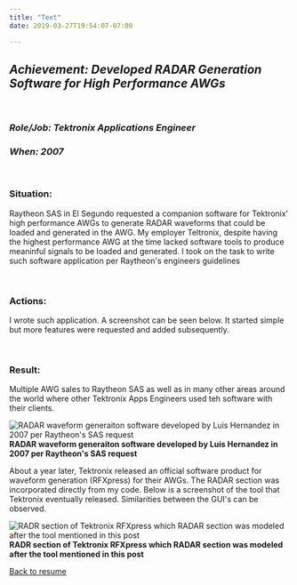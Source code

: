 ```yaml
---
title: "Text"
date: 2019-03-27T19:54:07-07:00

---
```


## ***Achievement: Developed RADAR Generation Software for High Performance AWGs*** 
<p><br/></p>

### ***Role/Job: Tektronix Applications Engineer***
### ***When: 2007***
<p><br/></p>
  
### Situation:
Raytheon SAS in El Segundo requested a companion software for Tektronix' high performance AWGs to generate RADAR waveforms that could be loaded and generated in the AWG. My employer Teltronix, despite having the highest performance AWG at the time lacked software tools to produce meaninful signals to be loaded and generated. I took on the task to write such software application per Raytheon's engineers guidelines  <p><br/></p>
  
### Actions:
I wrote such application. A screenshot can be seen below. It started simple but more features were requested and added subsequently.<p><br/></p>

### Result:  
Multiple AWG sales to Raytheon SAS as well as in many other areas around the world where other Tektronix Apps Engineers used teh software with their clients. 

![RADAR waveform generaiton software developed by Luis Hernandez in 2007 per Raytheon's SAS request](/img/RADAR-Wav-Gen.png)
**RADAR waveform generaiton software developed by Luis Hernandez in 2007 per Raytheon's SAS request**

About a year later, Tektronix released an official software product for waveform generation (RFXpress) for their AWGs. The RADAR section was incorporated directly from my code. Below is a screenshot of the tool that Tektronix eventually released. Similarities between the GUI's can be observed.


![RADR section of Tektronix RFXpress which RADAR section was modeled after the tool mentioned in this post](/img/RFXpress.png)
**RADR section of Tektronix RFXpress which RADAR section was modeled after the tool mentioned in this post**

[Back to resume](/resume) 